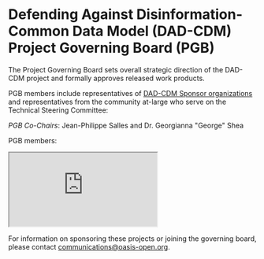 
<h1>Defending Against Disinformation-Common Data Model (DAD-CDM) Project Governing Board (PGB)</h1>

<p>The Project Governing Board sets overall strategic direction of the DAD-CDM project and formally approves released work products.</p> 

<p>PGB members include representatives of <a href="[link to]SPONSORS.md"> DAD-CDM Sponsor organizations</a> and representatives from the community at-large who serve on the Technical Steering Committee:</p>

<p><i>PGB Co-Chairs</i>: Jean-Philippe Salles and Dr. Georgianna "George" Shea</p>

<p>PGB members:</p>

<p><iframe src="https://docs.google.com/spreadsheets/d/e/2PACX-1vT38MUZFWO1ISzQWC6wSulN7IJCmYdSOIxBiofgO4c8mRF0hOuLEO59bW6McK2Lm0DgJkpaPLAf38AI/pubhtml?gid=1108003767&single=true"></iframe>
</p>

<p>For information on sponsoring these projects or joining the governing board, please contact <a href="mailto:communications@oasis-open.org">communications@oasis-open.org</a>.</p>

